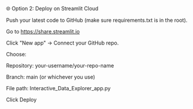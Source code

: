 🌐 Option 2: Deploy on Streamlit Cloud

Push your latest code to GitHub (make sure requirements.txt is in the root).

Go to https://share.streamlit.io

Click "New app" → Connect your GitHub repo.

Choose:

Repository: your-username/your-repo-name

Branch: main (or whichever you use)

File path: Interactive_Data_Explorer_app.py

Click Deploy
